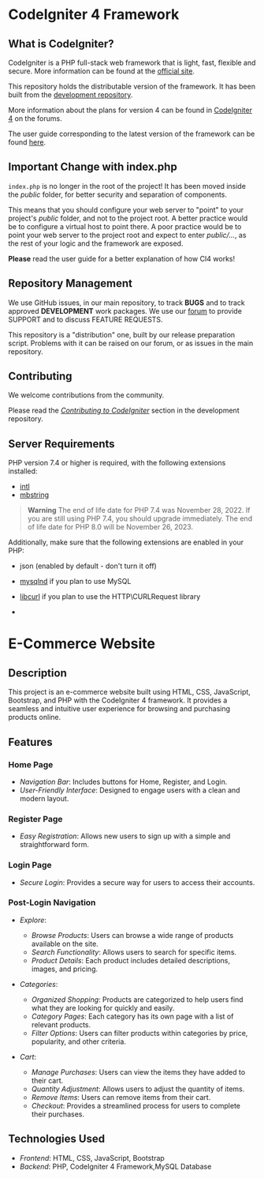 # CodeIgniter 4 Framework

## What is CodeIgniter?

CodeIgniter is a PHP full-stack web framework that is light, fast, flexible and secure.
More information can be found at the [official site](https://codeigniter.com).

This repository holds the distributable version of the framework.
It has been built from the
[development repository](https://github.com/codeigniter4/CodeIgniter4).

More information about the plans for version 4 can be found in [CodeIgniter 4](https://forum.codeigniter.com/forumdisplay.php?fid=28) on the forums.

The user guide corresponding to the latest version of the framework can be found
[here](https://codeigniter4.github.io/userguide/).

## Important Change with index.php

`index.php` is no longer in the root of the project! It has been moved inside the *public* folder,
for better security and separation of components.

This means that you should configure your web server to "point" to your project's *public* folder, and
not to the project root. A better practice would be to configure a virtual host to point there. A poor practice would be to point your web server to the project root and expect to enter *public/...*, as the rest of your logic and the
framework are exposed.

**Please** read the user guide for a better explanation of how CI4 works!

## Repository Management

We use GitHub issues, in our main repository, to track **BUGS** and to track approved **DEVELOPMENT** work packages.
We use our [forum](http://forum.codeigniter.com) to provide SUPPORT and to discuss
FEATURE REQUESTS.

This repository is a "distribution" one, built by our release preparation script.
Problems with it can be raised on our forum, or as issues in the main repository.

## Contributing

We welcome contributions from the community.

Please read the [*Contributing to CodeIgniter*](https://github.com/codeigniter4/CodeIgniter4/blob/develop/CONTRIBUTING.md) section in the development repository.

## Server Requirements

PHP version 7.4 or higher is required, with the following extensions installed:

- [intl](http://php.net/manual/en/intl.requirements.php)
- [mbstring](http://php.net/manual/en/mbstring.installation.php)

> **Warning**
> The end of life date for PHP 7.4 was November 28, 2022. If you are
> still using PHP 7.4, you should upgrade immediately. The end of life date
> for PHP 8.0 will be November 26, 2023.

Additionally, make sure that the following extensions are enabled in your PHP:

- json (enabled by default - don't turn it off)
- [mysqlnd](http://php.net/manual/en/mysqlnd.install.php) if you plan to use MySQL
- [libcurl](http://php.net/manual/en/curl.requirements.php) if you plan to use the HTTP\CURLRequest library

- 
# E-Commerce Website

## Description

This project is an e-commerce website built using HTML, CSS, JavaScript, Bootstrap, and PHP with the CodeIgniter 4 framework. It provides a seamless and intuitive user experience for browsing and purchasing products online.

## Features

### Home Page
- *Navigation Bar*: Includes buttons for Home, Register, and Login.
- *User-Friendly Interface*: Designed to engage users with a clean and modern layout.

### Register Page
- *Easy Registration*: Allows new users to sign up with a simple and straightforward form.

### Login Page
- *Secure Login*: Provides a secure way for users to access their accounts.

### Post-Login Navigation
- *Explore*: 
  - *Browse Products*: Users can browse a wide range of products available on the site.
  - *Search Functionality*: Allows users to search for specific items.
  - *Product Details*: Each product includes detailed descriptions, images, and pricing.

- *Categories*: 
  - *Organized Shopping*: Products are categorized to help users find what they are looking for quickly and easily.
  - *Category Pages*: Each category has its own page with a list of relevant products.
  - *Filter Options*: Users can filter products within categories by price, popularity, and other criteria.

- *Cart*: 
  - *Manage Purchases*: Users can view the items they have added to their cart.
  - *Quantity Adjustment*: Allows users to adjust the quantity of items.
  - *Remove Items*: Users can remove items from their cart.
  - *Checkout*: Provides a streamlined process for users to complete their purchases.

## Technologies Used
- *Frontend*: HTML, CSS, JavaScript, Bootstrap
- *Backend*: PHP, CodeIgniter 4 Framework,MySQL Database
